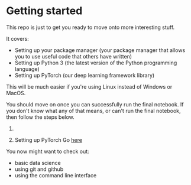 # Getting started

This repo is just to get you ready to move onto more interesting stuff.

It covers:
- Setting up your package manager (your package manager that allows you to use useful code that others have written)
- Setting up Python 3 (the latest version of the Python programming language)
- Setting up PyTorch (our deep learning framework library)

This will be much easier if you're using Linux instead of Windows or MacOS.

You should move on once you can successfully run the final notebook. If you don't know what any of that means, or can't run the final notebook, then follow the steps below.

1. 

3. Setting up PyTorch
Go [here](https://pytorch.org/get-started/locally/)

You now might want to check out:
- basic data science
- using git and github
- using the command line interface
